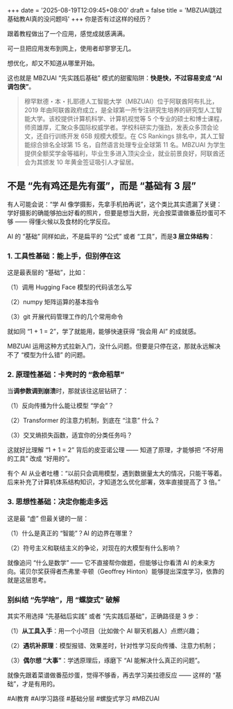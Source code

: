 +++
date = '2025-08-19T12:09:45+08:00'
draft = false
title = 'MBZUAI跳过基础教AI真的没问题吗'
+++
你是否有过这样的经历？

跟着教程做出了一个应用，感觉成就感满满。

可一旦把应用发布到网上，使用者却寥寥无几。

想优化，却又不知道从哪里开始。

这也就是 MBZUAI “先实践后基础” 模式的甜蜜陷阱：**快是快，不过容易变成 “AI 调包侠”**。

>穆罕默德・本・扎耶德人工智能大学（MBZUAI）位于阿联酋阿布扎比，2019 年由阿联酋政府成立，是全球第一所专注研究生培养的研究型人工智能大学。该校提供计算机科学、计算机视觉等 5 个专业的硕士和博士课程，师资雄厚，汇聚众多国际权威学者。学校科研实力强劲，发表众多顶会论文，还自行训练开发 65B 规模大模型。在 CS Rankings 排名中，其人工智能综合排名全球第 15 名，自然语言处理专业全球第 11 名。MBZUAI 为学生提供全额奖学金等福利，毕业生多进入顶尖企业，就业前景良好，阿联酋还会为其颁发 10 年黄金签证吸引人才留居。

## 不是 “先有鸡还是先有蛋”，而是 “基础有 3 层”

有人可能会说：“学 AI 像学摄影，先拿手机拍再说”，这个类比其实遗漏了关键：学好摄影的确能够拍出好看的照片，但要是想当大厨，光会按菜谱做番茄炒蛋可不够 —— 得懂火候以及食材的化学反应。

AI 的 “基础” 同样如此，不是扁平的 “公式” 或者 “工具”，而是**3 层立体结构**：

### 1. 工具性基础：能上手，但别停在这

这是最表层的 “基础”，比如：

（1）调用 Hugging Face 模型的代码该怎么写

（2）numpy 矩阵运算的基本指令

（3）git 开展代码管理工作的几个常用命令

就如同 “1 + 1 = 2”，学了就能用，能够快速获得 “我会用 AI” 的成就感。

MBZUAI 运用这种方式拉新入门，没什么问题。但要是只停在这，那就永远解决不了 “模型为什么错” 的问题。

### 2. 原理性基础：卡壳时的 “救命稻草”

当**调参数调到崩溃**时，那就该往这层钻研了：

（1）反向传播为什么能让模型 “学会”？

（2）Transformer 的注意力机制，到底在 “注意” 什么？

（3）交叉熵损失函数，适宜你的分类任务吗？

这就好比理解 “1 + 1 = 2” 背后的皮亚诺公理 —— 知道了原理，才能够把 “不好用的工具” 改成 “好用的”。

有个 AI 从业者吐槽：“以前只会调用模型，遇到数据量太大的情况，只能干等着。后来补充了计算机体系结构知识，才知道怎么优化部署，效率直接提高了 3 倍。”

### 3. 思想性基础：决定你能走多远

这是最 “虚” 但最关键的一层：

（1）什么是真正的 “智能”？AI 的边界在哪里？

（2）符号主义和联结主义的争论，对现在的大模型有什么影响？

就像追问 “什么是数学” —— 它不直接帮你做题，但能够让你看清 AI 的未来方向。诺贝尔奖获得者杰弗里·辛顿（Geoffrey Hinton）能够提出深度学习，依靠的就是这层思考。

### 别纠结 “先学啥”，用 “螺旋式” 破解

其实不用选择 “先基础后实践” 或者 “先实践后基础”，正确路径是 3 步：

（1）**从工具入手**：用一个小项目（比如做个 AI 聊天机器人）点燃兴趣；

（2）**遇坑补原理**：模型报错、效果差时，针对性学习反向传播、注意力机制；

（3）**偶尔想 “大事”**：学透原理后，琢磨下 “AI 能解决什么真正的问题”。

就像先跟着菜谱做番茄炒蛋，觉得不够香，再去学习美拉德反应 —— 这样的 “基础”，才是有用的。

#AI教育 #AI学习路径 #基础分层 #螺旋式学习 #MBZUAI